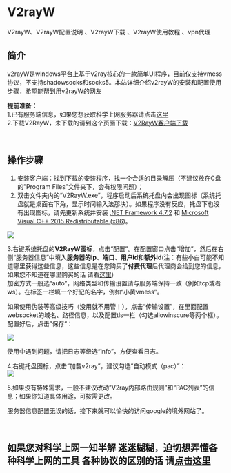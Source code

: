 # V2rayW           
V2rayW、V2rayW配置说明 、V2rayW下载 、V2rayW使用教程 、vpn代理  



简介
----
v2rayW是windows平台上基于v2ray核心的一款简单UI程序，目前仅支持vmess协议，不支持shadowsocks和socks5。本站详细介绍v2rayW的安装和配置使用步骤，希望能帮到用v2rayW的网友

**提前准备：**  
1.已有服务端信息，如果您想获取科学上网服务器请点击[这里](https://github.com/githubvpn007/v2rayNvpn#%E8%8A%82%E7%82%B9%E5%88%86%E4%BA%AB)  
2.下载V2RayW，未下载的请到这个页面下载：[V2RayW客户端下载](https://github.com/Cenmrev/V2RayW/releases)  

<br/>


操作步骤
----

1. 安装客户端：找到下载的安装程序，找一个合适的目录解压（不建议放在C盘的”Program Files”文件夹下，会有权限问题）；  
2. 双击文件夹内的“V2RayW.exe”，程序启动后系统托盘内会出现图标（系统托盘就是桌面右下角，显示时间输入法那块）。如果程序没有反应，托盘下也没有出现图标，请先更新系统并安装 [.NET Framework 4.7.2](https://dotnet.microsoft.com/download/dotnet-framework) 和 [Microsoft Visual C++ 2015 Redistributable (x86)](https://www.microsoft.com/en-us/download/details.aspx?id=53840)。
  
![](https://i.postimg.cc/t467sVJC/v2rayw-1.png)
  
  
3.右键系统托盘的**V2RayW图标**，点击“配置”。在配置窗口点击“增加”，然后在右侧“服务器信息”中填入**服务器的ip**、**端口**、**用户id**和**额外id**(注：有些小白可能不知道哪里获得这些信息，这些信息是在您购买了**付费代理**后代理商会给到您的信息，如果您不知道在哪里购买的话 请看[这里](https://github.com/githubvpn007/v2rayNvpn#%E8%8A%82%E7%82%B9%E5%88%86%E4%BA%AB))  
加密方式一般选“auto”，网络类型和传输设置请与服务端保持一致（例如tcp或者ws）。在标签一栏填一个好记的名字，例如“小黄vmess”。  

如果使用伪装等高级技巧（没用就不用管！），点击“传输设置”，在里面配置websocket的域名、路径信息，以及配置tls一栏（勾选allowinscure等两个框）。配置好后，点击”保存“：  

![](https://i.postimg.cc/s2Rx7DGP/v2rayw-2.png)  

使用中遇到问题，请把日志等级选“info”，方便查看日志。  


4.右键托盘图标，点击“加载v2ray”，建议勾选“自动模式（pac）”：  
![](https://i.postimg.cc/W463nL0B/v2rayw-3.png)  


5.如果没有特殊需求，一般不建议改动”V2ray内部路由规则”和“PAC列表”的信息；如果你知道具体用途，可按需更改。

服务器信息配置无误的话，接下来就可以愉快的访问google的境外网站了。



<br/>

## 如果您对科学上网一知半解 迷迷糊糊，迫切想弄懂各种科学上网的工具 各种协议的区别的话  请[点击这里](https://github.com/githubvpn007/v2rayNvpn)
